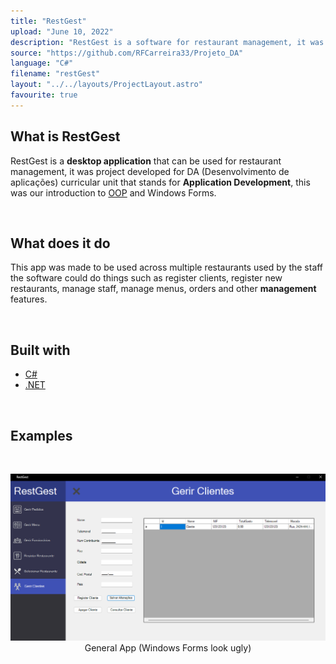 ```yaml
---
title: "RestGest"
upload: "June 10, 2022"
description: "RestGest is a software for restaurant management, it was a project developed for the DA curricular unit"
source: "https://github.com/RFCarreira33/Projeto_DA"
language: "C#"
filename: "restGest"
layout: "../../layouts/ProjectLayout.astro"
favourite: true
---
```


## What is RestGest

RestGest is a **desktop application** that can be used for restaurant management, it was project developed for DA (Desenvolvimento de aplicações) curricular unit that stands for **Application Development**, this was our introduction to [OOP](https://en.wikipedia.org/wiki/Object-oriented_programming) and Windows Forms.

<br>

## What does it do

This app was made to be used across multiple restaurants used by the staff the software could do things such as register clients, register new restaurants, manage staff, manage menus, orders and other **management** features.

<br>

## Built with

- [C#](https://dotnet.microsoft.com/en-us/languages/csharp)
- [.NET](https://dotnet.microsoft.com/)

<br>

## Examples

<br>
<div align="center">

![Main](https://raw.githubusercontent.com/RFCarreira33/Projeto_DA/main/doc/images/main.png)
General App (Windows Forms look ugly)

</div>
